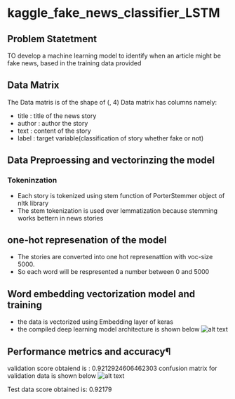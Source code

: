 # kaggle_fake_news_classifier_LSTM

## Problem Statetment

TO develop a machine learning model to identify when an article might be fake news, based in the training data provided

## Data Matrix

The Data matris is of the shape of (, 4)
Data matrix has columns namely:
 * title : title of the news story
 * author : author the story
 * text :  content of the story
 * label : target variable(classification of story whether fake or not)

## Data Preproessing and vectorinzing the model

### Tokeninzation
* Each story is tokenized using stem function of PorterStemmer object of nltk library
* The stem tokenization is used over lemmatization because stemming works bettern in news stories

## one-hot represenation of the model
* The stories are converted into one hot represenattion with voc-size 5000.
* So each word will be respresented a number between 0 and 5000

## Word embedding vectorization model and training 
* the data is vectorized using Embedding layer of keras
* the compiled deep learning model architecture is shown below 
![alt text](https://github.com/SHINE1607/kaggle_fake_news_classifier_LSTM/blob/master/images/model.png)



## Performance metrics and accuracy¶
validation score obtaiend is  : 0.9212924606462303
confusion matrix for validation data is shown below 
![alt text](https://github.com/SHINE1607/kaggle_fake_news_classifier_LSTM/blob/master/images/confusion_matrix.png)

Test data score obtained is: 0.92179








